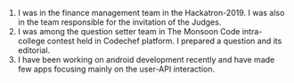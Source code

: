 1. I was in the finance management team in the Hackatron-2019. I was also in the team responsible for the invitation of the Judges.
2. I was among the question setter team in The Monsoon Code intra-college contest held in Codechef platform. I prepared a question and its editorial.
3. I have been working on android development recently and have made few apps focusing mainly on the user-API interaction.
